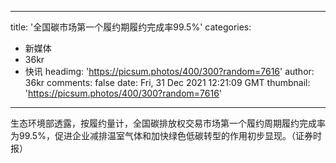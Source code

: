 
---
title: '全国碳市场第一个履约期履约完成率99.5%'
categories: 
 - 新媒体
 - 36kr
 - 快讯
headimg: 'https://picsum.photos/400/300?random=7616'
author: 36kr
comments: false
date: Fri, 31 Dec 2021 12:21:09 GMT
thumbnail: 'https://picsum.photos/400/300?random=7616'
---

<div>   
生态环境部透露，按履约量计，全国碳排放权交易市场第一个履约周期履约完成率为99.5%，促进企业减排温室气体和加快绿色低碳转型的作用初步显现。（证券时报）  
</div>
            